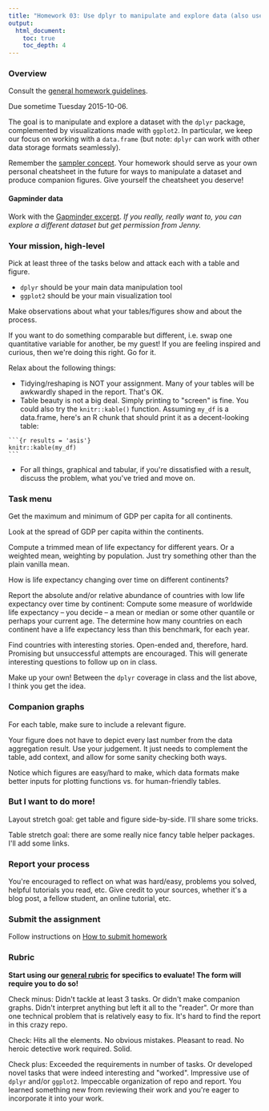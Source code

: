 ```yaml
---
title: "Homework 03: Use dplyr to manipulate and explore data (also use ggplot2)"
output:
  html_document:
    toc: true
    toc_depth: 4
---
```


### Overview

Consult the [general homework guidelines](hw00_homework-guidelines.html).

Due sometime Tuesday 2015-10-06.

The goal is to manipulate and explore a dataset with the `dplyr` package, complemented by visualizations made with `ggplot2`. In particular, we keep our focus on working with a `data.frame` (but note: `dplyr` can work with other data storage formats seamlessly).

Remember the [sampler concept](http://en.wikipedia.org/wiki/Sampler_(needlework)). Your homework should serve as your own personal cheatsheet in the future for ways to manipulate a dataset and produce companion figures. Give yourself the cheatsheet you deserve!

#### Gapminder data

Work with the [Gapminder excerpt](http://tiny.cc/gapminder). *If you really, really want to, you can explore a different dataset but get permission from Jenny.*

### Your mission, high-level

Pick at least three of the tasks below and attack each with a table and figure.

  * `dplyr` should be your main data manipulation tool
  * `ggplot2` should be your main visualization tool
  
Make observations about what your tables/figures show and about the process.

If you want to do something comparable but different, i.e. swap one quantitative variable for another, be my guest! If you are feeling inspired and curious, then we're doing this right. Go for it.

Relax about the following things:

  * Tidying/reshaping is NOT your assignment. Many of your tables will be awkwardly shaped in the report. That's OK.
  * Table beauty is not a big deal. Simply printing to "screen" is fine. You could also try the `knitr::kable()` function. Assuming `my_df` is a data.frame, here's an R chunk that should print it as a decent-looking table:

<pre><code>```{r results = 'asis'}
knitr::kable(my_df)
```</code></pre>

  * For all things, graphical and tabular, if you're dissatisfied with a result, discuss the problem, what you've tried and move on.

### Task menu

Get the maximum and minimum of GDP per capita for all continents.

Look at the spread of GDP per capita within the continents.

Compute a trimmed mean of life expectancy for different years. Or a weighted mean, weighting by population. Just try something other than the plain vanilla mean.

How is life expectancy changing over time on different continents?

Report the absolute and/or relative abundance of countries with low life expectancy over time by continent: Compute some measure of worldwide life expectancy – you decide – a mean or median or some other quantile or perhaps your current age. The determine how many countries on each continent have a life expectancy less than this benchmark, for each year.

Find countries with interesting stories. Open-ended and, therefore, hard. Promising but unsuccessful attempts are encouraged. This will generate interesting questions to follow up on in class.

Make up your own! Between the `dplyr` coverage in class and the list above, I think you get the idea.

### Companion graphs

For each table, make sure to include a relevant figure.

Your figure does not have to depict every last number from the data aggregation result. Use your judgement. It just needs to complement the table, add context, and allow for some sanity checking both ways.

Notice which figures are easy/hard to make, which data formats make better inputs for plotting functions vs. for human-friendly tables.

### But I want to do more!

Layout stretch goal: get table and figure side-by-side. I'll share some tricks.

Table stretch goal: there are some really nice fancy table helper packages. I'll add some links.

### Report your process

You're encouraged to reflect on what was hard/easy, problems you solved, helpful tutorials you read, etc. Give credit to your sources, whether it's a blog post, a fellow student, an online tutorial, etc.

### Submit the assignment

Follow instructions on [How to submit homework](hw00_homework-guidelines.html#how-to-submit-homework)

### Rubric

__Start using our [general rubric](peer-review01_marking-rubric.html) for specifics to evaluate! The form will require you to do so!__

Check minus: Didn't tackle at least 3 tasks. Or didn't make companion graphs. Didn't interpret anything but left it all to the "reader". Or more than one technical problem that is relatively easy to fix. It's hard to find the report in this crazy repo.

Check: Hits all the elements. No obvious mistakes. Pleasant to read. No heroic detective work required. Solid.

Check plus: Exceeded the requirements in number of tasks. Or developed novel tasks that were indeed interesting and "worked". Impressive use of `dplyr` and/or `ggplot2`. Impeccable organization of repo and report. You learned something new from reviewing their work and you're eager to incorporate it into your work.
